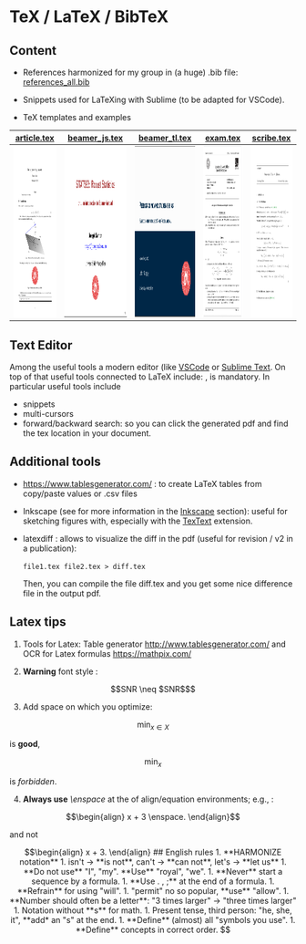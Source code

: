 # TeX / LaTeX / BibTeX

## Content

- References harmonized for my group in (a huge) .bib file: [references_all.bib](biblio/references_all.bib)

- Snippets used for LaTeXing with Sublime (to be adapted for VSCode).

- TeX templates and examples

|[article.tex](draft-article/article.tex)|[beamer_js.tex](draft-beamer/beamer_js.tex) | [beamer_tl.tex](draft-beamer/beamer_tl.tex) | [exam.tex](draft-exam/exam.tex)| [scribe.tex](draft-scribe/scribe.tex) |
| ----------- | ----------- |----------- |----------- |----------- |
|[<img src="../sharedimages/article.png" width="210" height="300">](draft-article/article.tex)|[<img src="../sharedimages/beamer_js.png" width="400" height="300">](draft-beamer/beamer_js.tex)|[<img src="../sharedimages/beamer_tl.png" width="400" height="300">](draft-beamer/beamer_tl.tex)|[<img src="../sharedimages/examen.png" width="210" height="300">](draft-exam/exam.tex)|[<img src="../sharedimages/scribe.png" width="210" height="300">](draft-scribe/scribe.tex)|



## Text Editor 

Among the useful tools a modern editor (like [VSCode](https://code.visualstudio.com/) or [Sublime Text](https://www.sublimetext.com/).
On top of that useful tools connected to LaTeX include:
, is mandatory.
In particular useful tools include 
- snippets
- multi-cursors 
- forward/backward search: so you can click the generated pdf and find the tex location in your document.


## Additional tools

- https://www.tablesgenerator.com/ : to create LaTeX tables from copy/paste values or .csv files
- Inkscape (see for more information in the [Inkscape](../inkscape/README.md) section): useful for sketching figures with, especially with the [TexText](https://inkscape.org/~jcwinkler/%E2%98%85textext) extension.
- latexdiff : allows to visualize the diff in the pdf (useful for revision / v2 in a publication):
	
	`file1.tex file2.tex > diff.tex`
	
	Then, you can compile the file diff.tex and you get some nice difference file in the output pdf.


## Latex tips

1. Tools for Latex: Table generator http://www.tablesgenerator.com/ and  OCR for Latex formulas https://mathpix.com/

2. **Warning** font style :
```math
SNR \neq $SNR$
```

3. Add space on which you optimize:
```math
\min_{x \in X}
```
is **good**,
```math
\min_{x}
```
is *forbidden*.

4. **Always use**  *\enspace* at the of align/equation environments; e.g., :
```math
\begin{align}
x + 3 \enspace.
\end{align}
```
and not
```math
\begin{align}
x + 3.
\end{align}


## English rules
1. **HARMONIZE notation**
1. isn't -> **is not**, can't -> **can not**, let's -> **let us**
1. **Do not use** "I", "my". **Use** "royal", "we".
1. **Never** start a sequence by a formula.
1. **Use . , ;** at the end of a formula.
1. **Refrain** for using "will".
1. "permit" no so popular, **use** "allow".
1. **Number should often be a letter**: "3 times larger" -> "three times larger"
1. Notation without **s** for math.
1. Present tense, third person: "he, she, it", **add* an "s" at the end.

1. **Define** (almost) all "symbols you use".
1. **Define** concepts in correct order.
